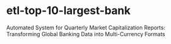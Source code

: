 # etl-top-10-largest-bank
Automated System for Quarterly Market Capitalization Reports: Transforming Global Banking Data into Multi-Currency Formats
